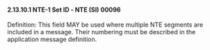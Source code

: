 #### 2.13.10.1 NTE-1 Set ID ‑ NTE (SI) 00096

Definition: This field MAY be used where multiple NTE segments are included in a message. Their numbering must be described in the application message definition.

